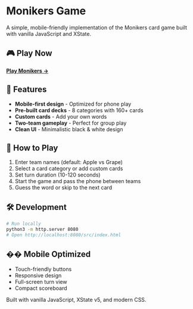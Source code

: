 # Monikers Game

A simple, mobile-friendly implementation of the Monikers card game built with vanilla JavaScript and XState.

## 🎮 Play Now

**[Play Monikers →](https://kkawabata.github.io/moniker/)**

## 🚀 Features

- **Mobile-first design** - Optimized for phone play
- **Pre-built card decks** - 8 categories with 160+ cards
- **Custom cards** - Add your own words
- **Two-team gameplay** - Perfect for group play
- **Clean UI** - Minimalistic black & white design

## 🎯 How to Play

1. Enter team names (default: Apple vs Grape)
2. Select a card category or add custom cards
3. Set turn duration (10-120 seconds)
4. Start the game and pass the phone between teams
5. Guess the word or skip to the next card

## 🛠️ Development

```bash
# Run locally
python3 -m http.server 8080
# Open http://localhost:8080/src/index.html
```

## �� Mobile Optimized

- Touch-friendly buttons
- Responsive design
- Full-screen turn view
- Compact scoreboard

Built with vanilla JavaScript, XState v5, and modern CSS.